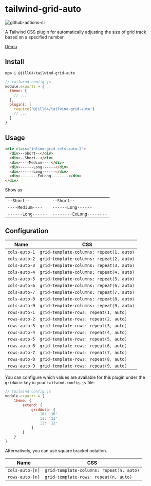 # tailwind-grid-auto

![github-actions-ci](https://github.com/jill64/tailwind-grid-auto/actions/workflows/ci.yml/badge.svg)

A Tailwind CSS plugin for automatically adjusting the size of grid track based on a specified number.

[Demo](https://jill64.github.io/tailwind-grid-auto)

## Install

```sh
npm i @jill64/tailwind-grid-auto
```

```js
// tailwind.config.js
module.exports = {
  theme: {
    // ...
  },
  plugins: [
    require('@jill64/tailwind-grid-auto')
    // ...
  ]
}
```

## Usage

```html
<div class="inline-grid cols-auto-2">
  <div>--Short--</div>
  <div>--Short--</div>
  <div>----Medium----</div>
  <div>------Long------</div>
  <div>------Long------</div>
  <div>--------ExLong--------</div>
</div>
```

Show as

|                    |                          |
| ------------------ | ------------------------ |
| `--Short--`        | `--Short--`              |
| `----Medium----`   | `------Long------`       |
| `------Long------` | `--------ExLong--------` |

## Configuration

| Name          | CSS                                      |
| ------------- | ---------------------------------------- |
| `cols-auto-1` | `grid-template-columns: repeat(1, auto)` |
| `cols-auto-2` | `grid-template-columns: repeat(2, auto)` |
| `cols-auto-3` | `grid-template-columns: repeat(3, auto)` |
| `cols-auto-4` | `grid-template-columns: repeat(4, auto)` |
| `cols-auto-5` | `grid-template-columns: repeat(5, auto)` |
| `cols-auto-6` | `grid-template-columns: repeat(6, auto)` |
| `cols-auto-7` | `grid-template-columns: repeat(7, auto)` |
| `cols-auto-8` | `grid-template-columns: repeat(8, auto)` |
| `cols-auto-9` | `grid-template-columns: repeat(9, auto)` |
| `rows-auto-1` | `grid-template-rows: repeat(1, auto)`    |
| `rows-auto-2` | `grid-template-rows: repeat(2, auto)`    |
| `rows-auto-3` | `grid-template-rows: repeat(3, auto)`    |
| `rows-auto-4` | `grid-template-rows: repeat(4, auto)`    |
| `rows-auto-5` | `grid-template-rows: repeat(5, auto)`    |
| `rows-auto-6` | `grid-template-rows: repeat(6, auto)`    |
| `rows-auto-7` | `grid-template-rows: repeat(7, auto)`    |
| `rows-auto-8` | `grid-template-rows: repeat(8, auto)`    |
| `rows-auto-9` | `grid-template-rows: repeat(9, auto)`    |

You can configure which values are available for this plugin under the `gridAuto` key in your `tailwind.config.js` file:

```js
// tailwind.config.js
module.exports = {
	theme: {
		extend: {
			gridAuto: {
				10: '10'
				11: '11'
				12: '12'
			}
		}
	}
}
```

Alternatively, you can use square bracket notation.

| Name            | CSS                                      |
| --------------- | ---------------------------------------- |
| `cols-auto-[n]` | `grid-template-columns: repeat(n, auto)` |
| `rows-auto-[n]` | `grid-template-rows: repeat(n, auto)`    |
